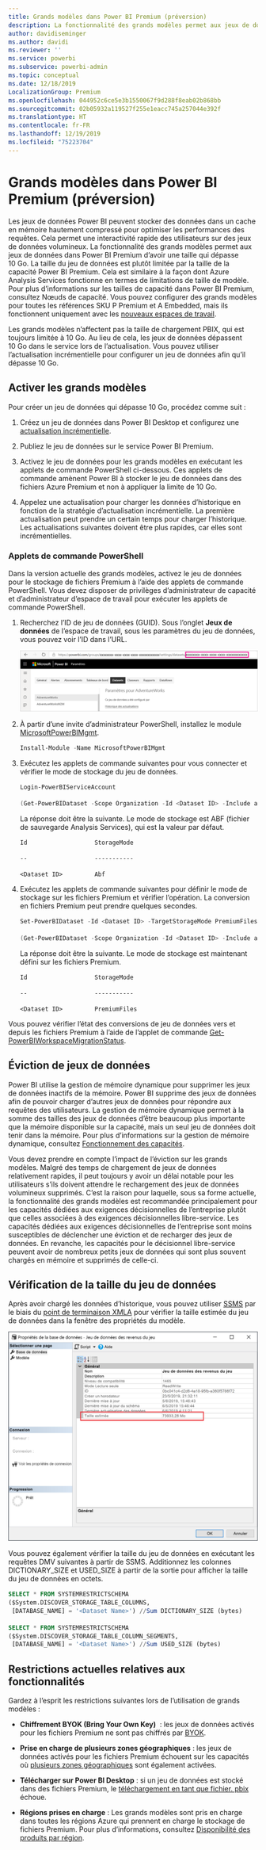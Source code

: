 ```yaml
---
title: Grands modèles dans Power BI Premium (préversion)
description: La fonctionnalité des grands modèles permet aux jeux de données dans Power BI Premium d’avoir une taille qui dépasse 10 Go.
author: davidiseminger
ms.author: davidi
ms.reviewer: ''
ms.service: powerbi
ms.subservice: powerbi-admin
ms.topic: conceptual
ms.date: 12/18/2019
LocalizationGroup: Premium
ms.openlocfilehash: 044952c6ce5e3b1550067f9d288f8eab02b868bb
ms.sourcegitcommit: 02b05932a119527f255e1eacc745a257044e392f
ms.translationtype: HT
ms.contentlocale: fr-FR
ms.lasthandoff: 12/19/2019
ms.locfileid: "75223704"
---
```

# <a name="large-models-in-power-bi-premium-preview"></a>Grands modèles dans Power BI Premium (préversion)

Les jeux de données Power BI peuvent stocker des données dans un cache en mémoire hautement compressé pour optimiser les performances des requêtes. Cela permet une interactivité rapide des utilisateurs sur des jeux de données volumineux. La fonctionnalité des grands modèles permet aux jeux de données dans Power BI Premium d’avoir une taille qui dépasse 10 Go. La taille du jeu de données est plutôt limitée par la taille de la capacité Power BI Premium. Cela est similaire à la façon dont Azure Analysis Services fonctionne en termes de limitations de taille de modèle. Pour plus d’informations sur les tailles de capacité dans Power BI Premium, consultez Nœuds de capacité. Vous pouvez configurer des grands modèles pour toutes les références SKU P Premium et A Embedded, mais ils fonctionnent uniquement avec les [nouveaux espaces de travail](service-create-the-new-workspaces.md).

Les grands modèles n’affectent pas la taille de chargement PBIX, qui est toujours limitée à 10 Go. Au lieu de cela, les jeux de données dépassent 10 Go dans le service lors de l’actualisation. Vous pouvez utiliser l’actualisation incrémentielle pour configurer un jeu de données afin qu’il dépasse 10 Go.

## <a name="enable-large-models"></a>Activer les grands modèles

Pour créer un jeu de données qui dépasse 10 Go, procédez comme suit :

1. Créez un jeu de données dans Power BI Desktop et configurez une [actualisation incrémentielle](service-premium-incremental-refresh.md).

1. Publiez le jeu de données sur le service Power BI Premium.

1. Activez le jeu de données pour les grands modèles en exécutant les applets de commande PowerShell ci-dessous. Ces applets de commande amènent Power BI à stocker le jeu de données dans des fichiers Azure Premium et non à appliquer la limite de 10 Go.

1. Appelez une actualisation pour charger les données d’historique en fonction de la stratégie d’actualisation incrémentielle. La première actualisation peut prendre un certain temps pour charger l’historique. Les actualisations suivantes doivent être plus rapides, car elles sont incrémentielles.

### <a name="powershell-cmdlets"></a>Applets de commande PowerShell

Dans la version actuelle des grands modèles, activez le jeu de données pour le stockage de fichiers Premium à l’aide des applets de commande PowerShell. Vous devez disposer de privilèges d’administrateur de capacité et d’administrateur d’espace de travail pour exécuter les applets de commande PowerShell.

1. Recherchez l’ID de jeu de données (GUID). Sous l’onglet **Jeux de données** de l’espace de travail, sous les paramètres du jeu de données, vous pouvez voir l’ID dans l’URL.

    ![GUID du jeu de données](media/service-premium-large-models/dataset-guid.png)

1. À partir d’une invite d’administrateur PowerShell, installez le module [MicrosoftPowerBIMgmt](/powershell/module/microsoftpowerbimgmt.data/).

    ```powershell
    Install-Module -Name MicrosoftPowerBIMgmt
    ```

1. Exécutez les applets de commande suivantes pour vous connecter et vérifier le mode de stockage du jeu de données.

    ```powershell
    Login-PowerBIServiceAccount

    (Get-PowerBIDataset -Scope Organization -Id <Dataset ID> -Include actualStorage).ActualStorage
    ```

    La réponse doit être la suivante. Le mode de stockage est ABF (fichier de sauvegarde Analysis Services), qui est la valeur par défaut.

    ```
    Id                   StorageMode

    --                   -----------

    <Dataset ID>         Abf
    ```

1. Exécutez les applets de commande suivantes pour définir le mode de stockage sur les fichiers Premium et vérifier l’opération. La conversion en fichiers Premium peut prendre quelques secondes.

    ```powershell
    Set-PowerBIDataset -Id <Dataset ID> -TargetStorageMode PremiumFiles

    (Get-PowerBIDataset -Scope Organization -Id <Dataset ID> -Include actualStorage).ActualStorage
    ```

    La réponse doit être la suivante. Le mode de stockage est maintenant défini sur les fichiers Premium.

    ```
    Id                   StorageMode
    
    --                   -----------
    
    <Dataset ID>         PremiumFiles
    ```

Vous pouvez vérifier l’état des conversions de jeu de données vers et depuis les fichiers Premium à l’aide de l’applet de commande [Get-PowerBIWorkspaceMigrationStatus](/powershell/module/microsoftpowerbimgmt.workspaces/get-powerbiworkspacemigrationstatus).

## <a name="dataset-eviction"></a>Éviction de jeux de données

Power BI utilise la gestion de mémoire dynamique pour supprimer les jeux de données inactifs de la mémoire. Power BI supprime des jeux de données afin de pouvoir charger d’autres jeux de données pour répondre aux requêtes des utilisateurs. La gestion de mémoire dynamique permet à la somme des tailles des jeux de données d’être beaucoup plus importante que la mémoire disponible sur la capacité, mais un seul jeu de données doit tenir dans la mémoire. Pour plus d’informations sur la gestion de mémoire dynamique, consultez [Fonctionnement des capacités](service-premium-what-is.md#how-capacities-function).

Vous devez prendre en compte l’impact de l’éviction sur les grands modèles. Malgré des temps de chargement de jeux de données relativement rapides, il peut toujours y avoir un délai notable pour les utilisateurs s’ils doivent attendre le rechargement des jeux de données volumineux supprimés. C’est la raison pour laquelle, sous sa forme actuelle, la fonctionnalité des grands modèles est recommandée principalement pour les capacités dédiées aux exigences décisionnelles de l’entreprise plutôt que celles associées à des exigences décisionnelles libre-service. Les capacités dédiées aux exigences décisionnelles de l’entreprise sont moins susceptibles de déclencher une éviction et de recharger des jeux de données. En revanche, les capacités pour le décisionnel libre-service peuvent avoir de nombreux petits jeux de données qui sont plus souvent chargés en mémoire et supprimés de celle-ci.

## <a name="checking-dataset-size"></a>Vérification de la taille du jeu de données

Après avoir chargé les données d’historique, vous pouvez utiliser [SSMS](https://docs.microsoft.com/sql/ssms/download-sql-server-management-studio-ssms) par le biais du [point de terminaison XMLA](service-premium-connect-tools.md) pour vérifier la taille estimée du jeu de données dans la fenêtre des propriétés du modèle.

![Taille estimée du jeu de données](media/service-premium-large-models/estimated-dataset-size.png)

Vous pouvez également vérifier la taille du jeu de données en exécutant les requêtes DMV suivantes à partir de SSMS. Additionnez les colonnes DICTIONARY\_SIZE et USED\_SIZE à partir de la sortie pour afficher la taille du jeu de données en octets.

```sql
SELECT * FROM SYSTEMRESTRICTSCHEMA
($System.DISCOVER_STORAGE_TABLE_COLUMNS,
 [DATABASE_NAME] = '<Dataset Name>') //Sum DICTIONARY_SIZE (bytes)

SELECT * FROM SYSTEMRESTRICTSCHEMA
($System.DISCOVER_STORAGE_TABLE_COLUMN_SEGMENTS,
 [DATABASE_NAME] = '<Dataset Name>') //Sum USED_SIZE (bytes)
```

## <a name="current-feature-restrictions"></a>Restrictions actuelles relatives aux fonctionnalités

Gardez à l’esprit les restrictions suivantes lors de l’utilisation de grands modèles :

- **Chiffrement BYOK (Bring Your Own Key)**  : les jeux de données activés pour les fichiers Premium ne sont pas chiffrés par [BYOK](service-encryption-byok.md).
- **Prise en charge de plusieurs zones géographiques** : les jeux de données activés pour les fichiers Premium échouent sur les capacités où [plusieurs zones géographiques](service-admin-premium-multi-geo.md) sont également activées.

- **Télécharger sur Power BI Desktop** : si un jeu de données est stocké dans des fichiers Premium, le [téléchargement en tant que fichier. pbix](service-export-to-pbix.md) échoue.
- **Régions prises en charge** : Les grands modèles sont pris en charge dans toutes les régions Azure qui prennent en charge le stockage de fichiers Premium. Pour plus d’informations, consultez [Disponibilité des produits par région](https://azure.microsoft.com/global-infrastructure/services/?products=storage).
